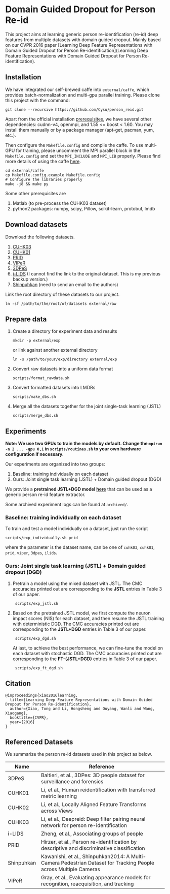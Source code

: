 # Domain Guided Dropout for Person Re-id

This project aims at learning generic person re-identification (re-id) deep features from multiple datasets with domain guided dropout. Mainly based on our CVPR 2016 paper [Learning Deep Feature Representations with Domain Guided Dropout for Person Re-identification](Learning Deep Feature Representations with Domain Guided Dropout for Person Re-identification).

## Installation

We have integrated our self-brewed caffe into `external/caffe`, which provides batch-normalization and multi-gpu parallel training. Please clone this project with the command:

    git clone --recursive https://github.com/Cysu/person_reid.git

Apart from the official installation [prerequisites](http://caffe.berkeleyvision.org/installation.html), we have several other dependencies: cudnn-v4, openmpi, and 1.55 <= boost < 1.60. You may install them manually or by a package manager (apt-get, pacman, yum, etc.).

Then configure the `Makefile.config` and compile the caffe. To use multi-GPU for training, please uncomment the MPI parallel block in the `Makefile.config` and set the `MPI_INCLUDE` and `MPI_LIB` properly. Please find more details of using the caffe [here](https://github.com/Cysu/caffe/tree/domain-guided-dropout).

    cd external/caffe
    cp Makefile.config.example Makefile.config
    # Configure the libraries properly
    make -j8 && make py

Some other prerequisites are

1.  Matlab (to pre-process the CUHK03 dataset)
2.  python2 packages: numpy, scipy, Pillow, scikit-learn, protobuf, lmdb

## Download datasets

Download the following datasets.

1.  [CUHK03](https://docs.google.com/spreadsheet/viewform?usp=drive_web&formkey=dHRkMkFVSUFvbTJIRkRDLWRwZWpONnc6MA#gid=0)
2.  [CUHK01](https://docs.google.com/spreadsheet/viewform?formkey=dF9pZ1BFZkNiMG1oZUdtTjZPalR0MGc6MA)
3.  [PRID](https://lrs.icg.tugraz.at/datasets/prid/prid_2011.zip)
4.  [VIPeR](http://soe.ucsc.edu/~manduchi/VIPeR.v1.0.zip)
5.  [3DPeS](http://imagelab.ing.unimore.it/3DPeS/3dPES_data/3DPeS_ReId_Snap.zip)
6.  [i-LIDS](https://drive.google.com/file/d/0B67_d0rLRTQYRjQ2T3o1NmxvVE0/view?usp=sharing) (I cannot find the link to the original dataset. This is my previous backup version.)
7.  [Shinpuhkan](http://www.mm.media.kyoto-u.ac.jp/en/datasets/shinpuhkan) (need to send an email to the authors)

Link the root directory of these datasets to our project.

    ln -sf /path/to/the/root/of/datasets external/raw

## Prepare data

1.  Create a directory for experiment data and results

        mkdir -p external/exp

    or link against another external directory

        ln -s /path/to/your/exp/directory external/exp

2.  Convert raw datasets into a uniform data format

        scripts/format_rawdata.sh

3.  Convert formatted datasets into LMDBs

        scripts/make_dbs.sh

4.  Merge all the datasets together for the joint single-task learning (JSTL)

        scripts/merge_dbs.sh

## Experiments

**Note: We use two GPUs to train the models by default. Change the `mpirun -n 2 ... -gpu 0,1` in `scripts/routines.sh` to your own hardware configuration if necessary.**

Our experiments are organized into two groups:

1.  Baseline: training individually on each dataset
2.  Ours: Joint single task learning (JSTL) + Domain guided dropout (DGD)

We provide a **pretrained JSTL+DGD model [here](https://drive.google.com/open?id=0B67_d0rLRTQYZnB5ZUZpdTlxM0k)** that can be used as a generic person re-id feature extractor.

Some archived experiment logs can be found at `archived/`.

### Baseline: training individually on each dataset

To train and test a model individually on a dataset, just run the script

    scripts/exp_individually.sh prid

where the parameter is the dataset name, can be one of `cuhk03`, `cuhk01`, `prid`, `viper`, `3dpes`, `ilids`.

### Ours: Joint single task learning (JSTL) + Domain guided dropout (DGD)

1. Pretrain a model using the mixed dataset with JSTL. The CMC accuracies printed out are corresponding to the **JSTL** entries in Table 3 of our paper.

        scripts/exp_jstl.sh

2. Based on the pretrained JSTL model, we first compute the neuron impact scores (NIS) for each dataset, and then resume the JSTL training with deterministic DGD. The CMC accuracies printed out are corresponding to the **JSTL+DGD** entries in Table 3 of our paper.

        scripts/exp_dgd.sh

    At last, to achieve the best performance, we can fine-tune the model on each dataset with stochastic DGD. The CMC accuracies printed out are corresponding to the **FT-(JSTL+DGD)** entries in Table 3 of our paper.

        scripts/exp_ft_dgd.sh

## Citation

    @inproceedings{xiao2016learning,
      title={Learning Deep Feature Representations with Domain Guided Dropout for Person Re-identification},
      author={Xiao, Tong and Li, Hongsheng and Ouyang, Wanli and Wang, Xiaogang},
      booktitle={CVPR},
      year={2016}
    }

## Referenced Datasets

We summarize the person re-id datasets used in this project as below.

| Name       | Reference                                                                                                        |
|------------|------------------------------------------------------------------------------------------------------------------|
| 3DPeS      | Baltieri, et al., 3DPes: 3D people dataset for surveillance and forensics                                        |
| CUHK01     | Li, et al., Human reidentification with transferred metric learning                                              |
| CUHK02     | Li, et al., Locally Aligned Feature Transforms across Views                                                      |
| CUHK03     | Li, et al., Deepreid: Deep filter pairing neural network for person re-identification                            |
| i-LIDS     | Zheng, et al., Associating groups of people                                                                      |
| PRID       | Hirzer, et al., Person re-identification by descriptive and discriminative classification                        |
| Shinpuhkan | Kawanishi, et al., Shinpuhkan2014: A Multi-Camera Pedestrian Dataset for Tracking People across Multiple Cameras |
| VIPeR      | Gray, et al., Evaluating appearance models for recognition, reacquisition, and tracking                          |
